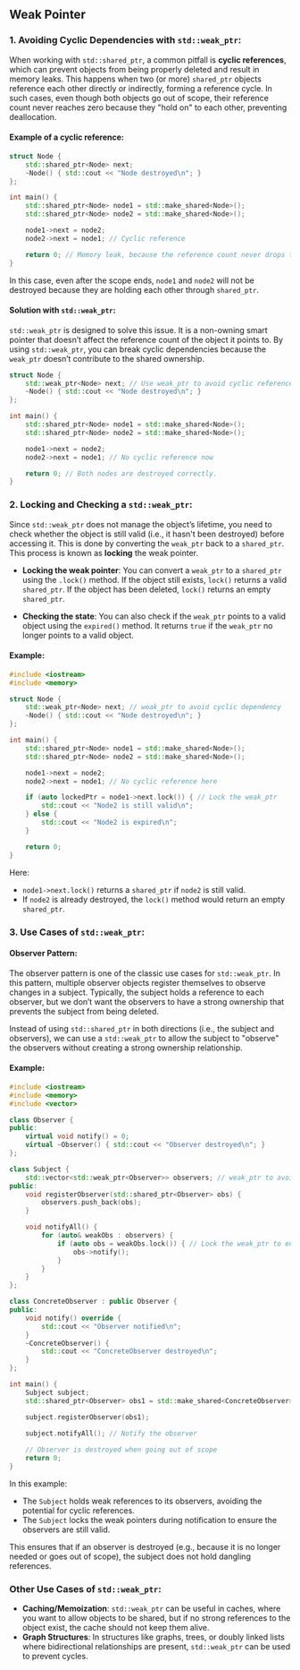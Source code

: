 ## Weak Pointer
### **1. Avoiding Cyclic Dependencies with `std::weak_ptr`:**

When working with `std::shared_ptr`, a common pitfall is **cyclic references**, which can prevent objects from being properly deleted and result in memory leaks. This happens when two (or more) `shared_ptr` objects reference each other directly or indirectly, forming a reference cycle. In such cases, even though both objects go out of scope, their reference count never reaches zero because they "hold on" to each other, preventing deallocation.

#### Example of a cyclic reference:

```cpp
struct Node {
    std::shared_ptr<Node> next;
    ~Node() { std::cout << "Node destroyed\n"; }
};

int main() {
    std::shared_ptr<Node> node1 = std::make_shared<Node>();
    std::shared_ptr<Node> node2 = std::make_shared<Node>();

    node1->next = node2;
    node2->next = node1; // Cyclic reference

    return 0; // Memory leak, because the reference count never drops to zero.
}
```

In this case, even after the scope ends, `node1` and `node2` will not be destroyed because they are holding each other through `shared_ptr`.

#### Solution with `std::weak_ptr`:
`std::weak_ptr` is designed to solve this issue. It is a non-owning smart pointer that doesn’t affect the reference count of the object it points to. By using `std::weak_ptr`, you can break cyclic dependencies because the `weak_ptr` doesn’t contribute to the shared ownership.

```cpp
struct Node {
    std::weak_ptr<Node> next; // Use weak_ptr to avoid cyclic reference
    ~Node() { std::cout << "Node destroyed\n"; }
};

int main() {
    std::shared_ptr<Node> node1 = std::make_shared<Node>();
    std::shared_ptr<Node> node2 = std::make_shared<Node>();

    node1->next = node2;
    node2->next = node1; // No cyclic reference now

    return 0; // Both nodes are destroyed correctly.
}
```

### **2. Locking and Checking a `std::weak_ptr`:**

Since `std::weak_ptr` does not manage the object’s lifetime, you need to check whether the object is still valid (i.e., it hasn't been destroyed) before accessing it. This is done by converting the `weak_ptr` back to a `shared_ptr`. This process is known as **locking** the weak pointer.

- **Locking the weak pointer**:
  You can convert a `weak_ptr` to a `shared_ptr` using the `.lock()` method. If the object still exists, `lock()` returns a valid `shared_ptr`. If the object has been deleted, `lock()` returns an empty `shared_ptr`.

- **Checking the state**:
  You can also check if the `weak_ptr` points to a valid object using the `expired()` method. It returns `true` if the `weak_ptr` no longer points to a valid object.

#### Example:

```cpp
#include <iostream>
#include <memory>

struct Node {
    std::weak_ptr<Node> next; // weak_ptr to avoid cyclic dependency
    ~Node() { std::cout << "Node destroyed\n"; }
};

int main() {
    std::shared_ptr<Node> node1 = std::make_shared<Node>();
    std::shared_ptr<Node> node2 = std::make_shared<Node>();

    node1->next = node2;
    node2->next = node1; // No cyclic reference here

    if (auto lockedPtr = node1->next.lock()) { // Lock the weak_ptr
        std::cout << "Node2 is still valid\n";
    } else {
        std::cout << "Node2 is expired\n";
    }

    return 0;
}
```

Here:
- `node1->next.lock()` returns a `shared_ptr` if `node2` is still valid.
- If `node2` is already destroyed, the `lock()` method would return an empty `shared_ptr`.

### **3. Use Cases of `std::weak_ptr`:**

#### **Observer Pattern:**

The observer pattern is one of the classic use cases for `std::weak_ptr`. In this pattern, multiple observer objects register themselves to observe changes in a subject. Typically, the subject holds a reference to each observer, but we don’t want the observers to have a strong ownership that prevents the subject from being deleted.

Instead of using `std::shared_ptr` in both directions (i.e., the subject and observers), we can use a `std::weak_ptr` to allow the subject to "observe" the observers without creating a strong ownership relationship.

#### Example:

```cpp
#include <iostream>
#include <memory>
#include <vector>

class Observer {
public:
    virtual void notify() = 0;
    virtual ~Observer() { std::cout << "Observer destroyed\n"; }
};

class Subject {
    std::vector<std::weak_ptr<Observer>> observers; // weak_ptr to avoid ownership
public:
    void registerObserver(std::shared_ptr<Observer> obs) {
        observers.push_back(obs);
    }

    void notifyAll() {
        for (auto& weakObs : observers) {
            if (auto obs = weakObs.lock()) { // Lock the weak_ptr to ensure validity
                obs->notify();
            }
        }
    }
};

class ConcreteObserver : public Observer {
public:
    void notify() override {
        std::cout << "Observer notified\n";
    }
    ~ConcreteObserver() {
        std::cout << "ConcreteObserver destroyed\n";
    }
};

int main() {
    Subject subject;
    std::shared_ptr<Observer> obs1 = std::make_shared<ConcreteObserver>();

    subject.registerObserver(obs1);
    
    subject.notifyAll(); // Notify the observer

    // Observer is destroyed when going out of scope
    return 0;
}
```

In this example:
- The `Subject` holds weak references to its observers, avoiding the potential for cyclic references.
- The `Subject` locks the weak pointers during notification to ensure the observers are still valid.

This ensures that if an observer is destroyed (e.g., because it is no longer needed or goes out of scope), the subject does not hold dangling references.

### **Other Use Cases of `std::weak_ptr`:**
- **Caching/Memoization**: `std::weak_ptr` can be useful in caches, where you want to allow objects to be shared, but if no strong references to the object exist, the cache should not keep them alive.
- **Graph Structures**: In structures like graphs, trees, or doubly linked lists where bidirectional relationships are present, `std::weak_ptr` can be used to prevent cycles.
